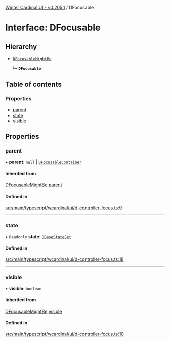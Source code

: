 [Winter Cardinal UI - v0.205.1](../index.md) / DFocusable

# Interface: DFocusable

## Hierarchy

- [`DFocusableMightBe`](DFocusableMightBe.md)

  ↳ **`DFocusable`**

## Table of contents

### Properties

- [parent](DFocusable.md#parent)
- [state](DFocusable.md#state)
- [visible](DFocusable.md#visible)

## Properties

### parent

• **parent**: ``null`` \| [`DFocusableContainer`](DFocusableContainer.md)

#### Inherited from

[DFocusableMightBe](DFocusableMightBe.md).[parent](DFocusableMightBe.md#parent)

#### Defined in

[src/main/typescript/wcardinal/ui/d-controller-focus.ts:9](https://github.com/winter-cardinal/winter-cardinal-ui/blob/v0.205.1/src/main/typescript/wcardinal/ui/d-controller-focus.ts#L9)

___

### state

• `Readonly` **state**: [`DBaseStateSet`](DBaseStateSet.md)

#### Defined in

[src/main/typescript/wcardinal/ui/d-controller-focus.ts:18](https://github.com/winter-cardinal/winter-cardinal-ui/blob/v0.205.1/src/main/typescript/wcardinal/ui/d-controller-focus.ts#L18)

___

### visible

• **visible**: `boolean`

#### Inherited from

[DFocusableMightBe](DFocusableMightBe.md).[visible](DFocusableMightBe.md#visible)

#### Defined in

[src/main/typescript/wcardinal/ui/d-controller-focus.ts:10](https://github.com/winter-cardinal/winter-cardinal-ui/blob/v0.205.1/src/main/typescript/wcardinal/ui/d-controller-focus.ts#L10)
